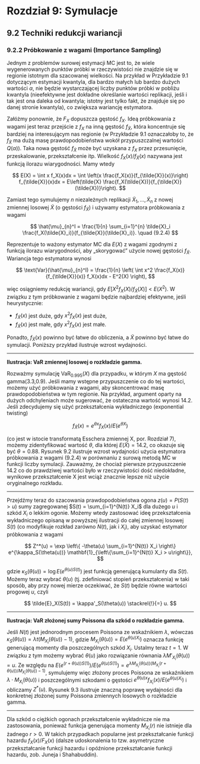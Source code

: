 # Rozdział 9: Symulacje

## 9.2 Techniki redukcji wariancji

### 9.2.2 Próbkowanie z wagami (Importance Sampling)

Jednym z problemów surowej estymacji MC jest to, że wiele wygenerowanych punktów próbki w rzeczywistości nie znajdzie się w regionie istotnym dla szacowanej wielkości. Na przykład w Przykładzie 9.1 dotyczącym estymacji kwantyla, dla bardzo małych lub bardzo dużych wartości $\alpha$, nie będzie wystarczającej liczby punktów próbki w pobliżu kwantyla (nieefektywne jest dokładne określanie wartości replikacji, jeśli i tak jest ona daleka od kwantyla; istotny jest tylko fakt, że znajduje się po danej stronie kwantyla), co zwiększa wariancję estymatora.

Załóżmy ponownie, że $F_X$ dopuszcza gęstość $f_X$. Ideą próbkowania z wagami jest teraz przejście z $f_X$ na inną gęstość $f_{\tilde{X}}$, która koncentruje się bardziej na interesującym nas regionie (w Przykładzie 9.1 oznaczałoby to, że $f_{\tilde{X}}$ ma dużą masę prawdopodobieństwa wokół przypuszczalnej wartości $Q(\alpha)$). Taka nowa gęstość $f_{\tilde{X}}$ może być uzyskana z $f_X$ przez przesunięcie, przeskalowanie, przekształcenie itp. Wielkość $f_X(x)/f_{\tilde{X}}(x)$ nazywana jest funkcją ilorazu wiarygodności. Mamy wtedy

$$ E(X) = \int x f_X(x)dx = \int \left(x \frac{f_X(x)}{f_{\tilde{X}}(x)}\right) f_{\tilde{X}}(x)dx = E\left(\tilde{X} \frac{f_X(\tilde{X})}{f_{\tilde{X}}(\tilde{X})}\right). $$

Zamiast tego symulujemy $n$ niezależnych replikacji $\tilde{X}_1, \dots, \tilde{X}_n$ z nowej zmiennej losowej $\tilde{X}$ (o gęstości $f_{\tilde{X}}$) i używamy estymatora próbkowania z wagami

$$ \hat{\mu}_{n}^I = \frac{1}{n} \sum_{i=1}^{n} \tilde{X}_i \frac{f_X(\tilde{X}_i)}{f_{\tilde{X}}(\tilde{X}_i)}. \quad (9.2.4) $$

Reprezentuje to ważony estymator MC dla $E(X)$ z wagami zgodnymi z funkcją ilorazu wiarygodności, aby „skorygować” użycie nowej gęstości $f_{\tilde{X}}$. Wariancja tego estymatora wynosi

$$ \text{Var}(\hat{\mu}_{n}^I) = \frac{1}{n} \left( \int x^2 \frac{f_X(x)}{f_{\tilde{X}}(x)} f_X(x)dx - E^2(X) \right), $$

więc osiągniemy redukcję wariancji, gdy $E[X^2 f_X(X)/f_{\tilde{X}}(X)] < E(X^2)$. W związku z tym próbkowanie z wagami będzie najbardziej efektywne, jeśli heurystycznie:
* $f_{\tilde{X}}(x)$ jest duże, gdy $x^2 f_X(x)$ jest duże,
* $f_{\tilde{X}}(x)$ jest małe, gdy $x^2 f_X(x)$ jest małe.

Ponadto, $f_{\tilde{X}}(x)$ powinno być łatwe do obliczenia, a $\tilde{X}$ powinno być łatwe do symulacji. Poniższy przykład ilustruje wzrost wydajności.

---
**Ilustracja: VaR zmiennej losowej o rozkładzie gamma.**

Rozważmy symulację $\text{VaR}_{0.995}(X)$ dla przypadku, w którym $X$ ma gęstość gamma(3.3,0.9). Jeśli mamy wstępne przypuszczenie co do tej wartości, możemy użyć próbkowania z wagami, aby skoncentrować masę prawdopodobieństwa w tym regionie. Na przykład, argument oparty na dużych odchyleniach może sugerować, że ostateczna wartość wynosi 14.2. Jeśli zdecydujemy się użyć przekształcenia wykładniczego (exponential twisting)

$$ f_{\tilde{X}}(x) = e^{\theta x} f_X(x) / E(e^{\theta X}) $$

(co jest w istocie transformatą Esschera zmiennej X, por. Rozdział 7), możemy zidentyfikować wartość $\theta$, dla której $E(\tilde{X}) = 14.2$, co okazuje się być $\theta = 0.88$. Rysunek 9.2 ilustruje wzrost wydajności użycia estymatora próbkowania z wagami (9.2.4) w porównaniu z surową metodą MC w funkcji liczby symulacji. Zauważmy, że chociaż pierwsze przypuszczenie 14.2 co do prawdziwej wartości było w rzeczywistości dość niedokładne, wynikowe przekształcenie X jest wciąż znacznie lepsze niż użycie oryginalnego rozkładu.

---
Przejdźmy teraz do szacowania prawdopodobieństwa ogona $z(u) = P(S(t) > u)$ sumy zagregowanej $S(t) = \sum_{i=1}^{N(t)} X_i$ dla dużego $u$ i szkód $X_i$ o lekkim ogonie. Możemy wtedy zastosować ideę przekształcenia wykładniczego opisaną w powyższej ilustracji do całej zmiennej losowej $S(t)$ (co modyfikuje rozkład zarówno $N(t)$, jak i $X_i$), aby uzyskać estymator próbkowania z wagami

$$ Z^*(u) = \exp \left\{ -\theta(u) \sum_{i=1}^{N(t)} X_i \right\} e^{\kappa_S(\theta(u))} \mathbf{1}_{\left\{\sum_{i=1}^{N(t)} X_i > u\right\}}, $$

gdzie $\kappa_S(\theta(u)) = \log E(e^{\theta(u)S(t)})$ jest funkcją generującą kumulanty dla $S(t)$. Możemy teraz wybrać $\theta(u)$ (tj. zdefiniować stopień przekształcenia) w taki sposób, aby przy nowej mierze oczekiwać, że $S(t)$ będzie równe wartości progowej $u$, czyli

$$ \tilde{E}_X(S(t)) = \kappa'_S(\theta(u)) \stackrel{!}{=} u. $$

---
**Ilustracja: VaR złożonej sumy Poissona dla szkód o rozkładzie gamma.** 

Jeśli $N(t)$ jest jednorodnym procesem Poissona ze wskaźnikiem $\lambda$, wówczas $\kappa_S(\theta(u)) = \lambda t(M_{X_i}(\theta(u)) - 1)$, gdzie $M_{X_i}(\theta(u)) = E(e^{\theta(u)X_i})$ oznacza funkcję generującą momenty dla poszczególnych szkód $X_i$. Ustalmy teraz $t = 1$. W związku z tym możemy wybrać $\theta(u)$ jako rozwiązanie równania $\lambda M'_{X_i}(\theta(u)) = u$. Ze względu na $E(e^{(r+\theta(u))S(1)})/E(e^{\theta(u)S(1)}) = e^{\lambda M_{X_i}(\theta(u))(M_{X_i}(r+\theta(u))/M_{X_i}(\theta(u)) - 1)}$, symulujemy więc złożony proces Poissona ze wskaźnikiem $\lambda \cdot M_{X_i}(\theta(u))$ i poszczególnymi szkodami o gęstości $e^{\theta(u)x} f_{X_i}(x) / E(e^{\theta(u)X_i})$ i obliczamy $Z^*(u)$. Rysunek 9.3 ilustruje znaczną poprawę wydajności dla konkretnej złożonej sumy Poissona zmiennych losowych o rozkładzie gamma.

---
Dla szkód o ciężkich ogonach przekształcenie wykładnicze nie ma zastosowania, ponieważ funkcja generująca momenty $M_{X_i}(r)$ nie istnieje dla żadnego $r > 0$. W takich przypadkach popularne jest przekształcanie funkcji hazardu $f_X(x)/F_X(x)$ (dalsze udoskonalenia to tzw. asymetryczne przekształcanie funkcji hazardu i opóźnione przekształcanie funkcji hazardu, zob. Juneja i Shahabuddin).
